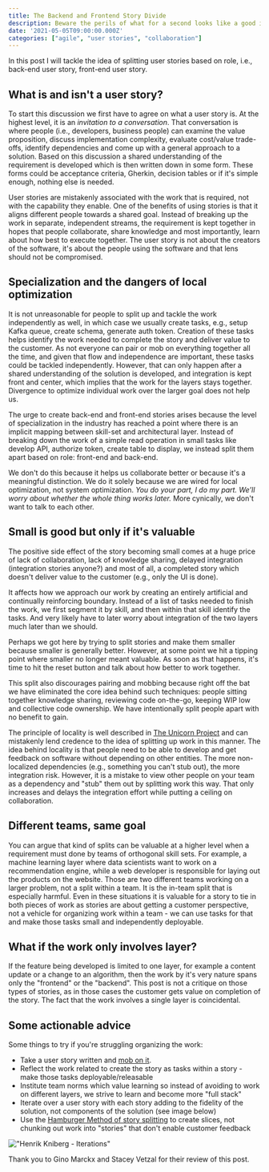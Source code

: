 ```yaml
---
title: The Backend and Frontend Story Divide
description: Beware the perils of what for a second looks like a good idea.
date: '2021-05-05T09:00:00.000Z'
categories: ["agile", "user stories", "collaboration"]
---
```


In this post I will tackle the idea of splitting user stories based on role, i.e., back-end user story, front-end user story.

## What is and isn't a user story?

To start this discussion we first have to agree on what a user story is. At the highest level, it is an _invitation to a conversation_. That conversation is where people (i.e., developers, business people) can examine the value proposition, discuss implementation complexity, evaluate cost/value trade-offs, identify dependencies and come up with a general approach to a solution. Based on this discussion a shared understanding of the requirement is developed which is then written down in some form. These forms could be acceptance criteria, Gherkin, decision tables or if it's simple enough, nothing else is needed.

User stories are mistakenly associated with the work that is required, not with the capability they enable. One of the benefits of using stories is that it aligns different people towards a shared goal. Instead of breaking up the work in separate, independent streams, the requirement is kept together in  hopes that people collaborate, share knowledge and most importantly, learn about how best to execute together. The user story is not about the creators of the software, it's about the people using the software and that lens should not be compromised.

## Specialization and the dangers of local optimization

It is not unreasonable for people to split up and tackle the work independently as well, in which case we usually create tasks, e.g., setup Kafka queue, create schema, generate auth token. Creation of these tasks helps identify the work needed to complete the story and deliver value to the customer. As not everyone can pair or mob on everything together all the time, and given that flow and independence are important, these tasks could be tackled independently. However, that can only happen after a shared understanding of the solution is developed, and integration is kept front and center, which implies that the work for the layers stays together. Divergence to optimize individual work over the larger goal does not help us.

The urge to create back-end and front-end stories arises because the level of specialization in the industry has reached a point where there is an implicit mapping between skill-set and architectural layer. Instead of breaking down the work of a simple read operation in small tasks like develop API, authorize token, create table to display, we instead split them apart based on role: front-end and back-end.

We don't do this because it helps us collaborate better or because it's a meaningful distinction. We do it solely because we are wired for local optimization, not system optimization. _You do your part, I do my part. We'll worry about whether the whole thing works later._ More cynically, we don't want to talk to each other.

## Small is good but only if it's valuable

The positive side effect of the story becoming small comes at a huge price of lack of collaboration, lack of knowledge sharing, delayed integration (integration stories anyone?) and most of all, a completed story which doesn't deliver value to the customer (e.g., only the UI is done).

It affects how we approach our work by creating an entirely artificial and continually reinforcing boundary. Instead of a list of tasks needed to finish the work, we first segment it by skill, and then within that skill identify the tasks. And very likely have to later worry about integration of the two layers much later than we should.

Perhaps we got here by trying to split stories and make them smaller because smaller is generally better. However, at some point we hit a tipping point where smaller no longer meant valuable. As soon as that happens, it's time to hit the reset button and talk about how better to work together.

This split also discourages pairing and mobbing because right off the bat we have eliminated the core idea behind such techniques: people sitting together knowledge sharing, reviewing code on-the-go, keeping WIP low and collective code ownership. We have intentionally split people apart with no benefit to gain.

The principle of locality is well described in [The Unicorn Project](https://www.goodreads.com/book/show/44333183-the-unicorn-project) and can mistakenly lend credence to the idea of splitting up work in this manner. The idea behind locality is that people need to be able to develop and get feedback on software without depending on other entities. The more non-localized dependencies (e.g., something you can't stub out), the more integration risk. However, it is a mistake to view other people on your team as a dependency and "stub" them out by splitting work this way. That only increases and delays the integration effort while putting a ceiling on collaboration.

## Different teams, same goal

You can argue that kind of splits can be valuable at a higher level when a requirement must done by teams of orthogonal skill sets. For example, a machine learning layer where data scientists want to work on a recommendation engine, while a web developer is responsible for laying out the products on the website. Those are two different teams working on a larger problem, not a split within a team. It is the in-team split that is especially harmful. Even in these situations it is valuable for a story to tie in both pieces of work as stories are about getting a customer perspective, not a vehicle for organizing work within a team - we can use tasks for that and make those tasks small and independently deployable.

## What if the work only involves layer?
If the feature being developed is limited to one layer, for example a content update or a change to an algorithm, then the work by it's very nature spans only the "frontend" or the "backend". This post is not a critique on those types of stories, as in those cases the customer gets value on completion of the story. The fact that the work involves a single layer is coincidental.

## Some actionable advice

Some things to try if you're struggling organizing the work:

- Take a user story written and [mob on it](https://medium.com/comparethemarket/i-did-mob-programming-every-day-for-5-months-heres-what-i-learnt-b586fb8b67c).
- Reflect the work related to create the story as tasks within a story - make those tasks deployable/releasable
- Institute team norms which value learning so instead of avoiding to work on different layers, we strive to learn and become more "full stack"
- Iterate over a user story with each story adding to the fidelity of the solution, not components of the solution (see image below)
- Use the [Hamburger Method of story splitting](https://gojko.net/2012/01/23/splitting-user-stories-the-hamburger-method/) to create slices, not chunking out work into "stories" that don't enable customer feedback

!["Henrik Kniberg - Iterations"](/images/kniberg-car-vs-bike-incremental-iterative.png)

Thank you to Gino Marckx and Stacey Vetzal for their review of this post.